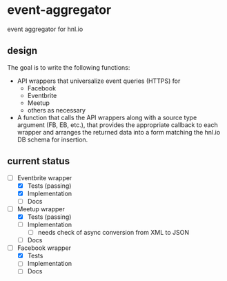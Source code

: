# event-aggregator

event aggregator for hnl.io


## design

The goal is to write the following functions:

- API wrappers that universalize event queries (HTTPS) for
  - Facebook
  - Eventbrite
  - Meetup
  - others as necessary
- A function that calls the API wrappers along with a source type argument (FB, EB, etc.), that provides the appropriate callback to each wrapper and arranges the returned data into a form matching the hnl.io DB schema for insertion.

## current status

- [ ] Eventbrite wrapper
  - [x] Tests (passing)
  - [x] Implementation
  - [ ] Docs
- [ ] Meetup wrapper
  - [x] Tests (passing)
  - [ ] Implementation
    - [ ] needs check of async conversion from XML to JSON
  - [ ] Docs
- [ ] Facebook wrapper
  - [x] Tests
  - [ ] Implementation
  - [ ] Docs
